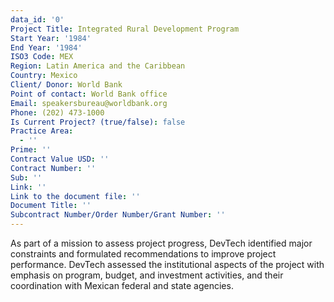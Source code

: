 ```yaml
---
data_id: '0'
Project Title: Integrated Rural Development Program
Start Year: '1984'
End Year: '1984'
ISO3 Code: MEX
Region: Latin America and the Caribbean
Country: Mexico
Client/ Donor: World Bank
Point of contact: World Bank office
Email: speakersbureau@worldbank.org
Phone: (202) 473-1000
Is Current Project? (true/false): false
Practice Area:
  - ''
Prime: ''
Contract Value USD: ''
Contract Number: ''
Sub: ''
Link: ''
Link to the document file: ''
Document Title: ''
Subcontract Number/Order Number/Grant Number: ''
---
```



As part of a mission to assess project progress, DevTech identified major constraints and formulated recommendations to improve project performance. DevTech assessed the institutional aspects of the project with emphasis on program, budget, and investment activities, and their coordination with Mexican federal and state agencies.